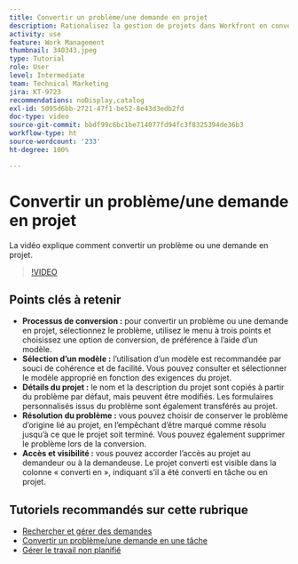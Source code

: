 ```yaml
---
title: Convertir un problème/une demande en projet
description: Rationalisez la gestion de projets dans Workfront en convertissant les problèmes en projets avec des modèles, en personnalisant les détails des projets, en gérant les options de résolution de problèmes et en assurant la visibilité et l’accès à des workflows transparents.
activity: use
feature: Work Management
thumbnail: 340343.jpeg
type: Tutorial
role: User
level: Intermediate
team: Technical Marketing
jira: KT-9723
recommendations: noDisplay,catalog
exl-id: 5095d6bb-2721-47f1-be52-8e43d3edb2fd
doc-type: video
source-git-commit: bbdf99c6bc1be714077fd94fc3f8325394de36b3
workflow-type: ht
source-wordcount: '233'
ht-degree: 100%

---
```


# Convertir un problème/une demande en projet

La vidéo explique comment convertir un problème ou une demande en projet.

>[!VIDEO](https://video.tv.adobe.com/v/340343/?quality=12&learn=on&enablevpops=1)

## Points clés à retenir

* **Processus de conversion :** pour convertir un problème ou une demande en projet, sélectionnez le problème, utilisez le menu à trois points et choisissez une option de conversion, de préférence à l’aide d’un modèle.
* **Sélection d’un modèle :** l’utilisation d’un modèle est recommandée par souci de cohérence et de facilité. Vous pouvez consulter et sélectionner le modèle approprié en fonction des exigences du projet.
* **Détails du projet :** le nom et la description du projet sont copiés à partir du problème par défaut, mais peuvent être modifiés. Les formulaires personnalisés issus du problème sont également transférés au projet.
* **Résolution du problème :** vous pouvez choisir de conserver le problème d’origine lié au projet, en l’empêchant d’être marqué comme résolu jusqu’à ce que le projet soit terminé. Vous pouvez également supprimer le problème lors de la conversion.
* **Accès et visibilité :** vous pouvez accorder l’accès au projet au demandeur ou à la demandeuse. Le projet converti est visible dans la colonne « converti en », indiquant s’il a été converti en tâche ou en projet.


## Tutoriels recommandés sur cette rubrique

* [Rechercher et gérer des demandes](/help/manage-work/issues-requests/find-requests.md)
* [Convertir un problème/une demande en une tâche](/help/manage-work/issues-requests/convert-issues-to-other-work-items.md)
* [Gérer le travail non planifié](/help/manage-work/issues-requests/handle-unplanned-work.md)

